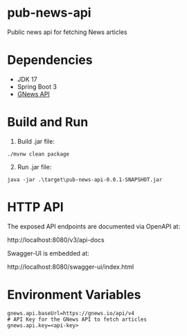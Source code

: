 # pub-news-api
Public news api for fetching News articles

# Dependencies
- JDK 17
- Spring Boot 3
- [GNews API](https://gnews.io/)

# Build and Run

1. Build .jar file:
```shell
./mvnw clean package
```

2. Run .jar file:
```shell
java -jar .\target\pub-news-api-0.0.1-SNAPSHOT.jar
```

# HTTP API
The exposed API endpoints are documented via OpenAPI at:

http://localhost:8080/v3/api-docs

Swagger-UI is embedded at:

http://localhost:8080/swagger-ui/index.html

# Environment Variables
```properties
gnews.api.baseUrl=https://gnews.io/api/v4
# API Key for the GNews API to fetch articles
gnews.api.key=<api-key>
```